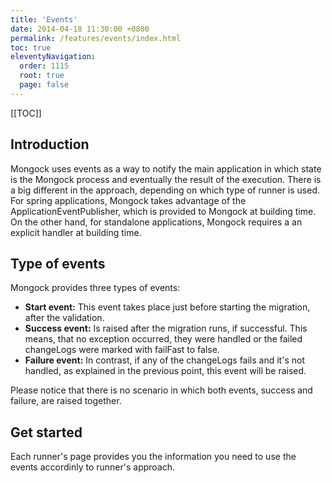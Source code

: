 ```yaml
---
title: 'Events' 
date: 2014-04-18 11:30:00 +0800 
permalink: /features/events/index.html
toc: true
eleventyNavigation:
  order: 1115
  root: true
  page: false
---
```



<!--1. [Introduction](#introduction)
2. [Type of events](#type-of-events)
2. [Get started](#get-started)-->

[[TOC]]
## Introduction
Mongock uses events as a way to notify the main application in which state is the Mongock process and eventually the result of the execution.
There is a big different in the approach, depending on which type of runner is used. For spring applications, Mongock takes advantage of the ApplicationEventPublisher, which is provided to Mongock at building time. On the other hand, for standalone applications, Mongock requires a an explicit handler at building time.


## Type of events
Mongock provides three types of events:
- **Start event:** This event takes place just before starting the migration, after the validation.
- **Success event:** Is raised after the migration runs, if successful. This means, that no exception occurred, they were handled or the failed changeLogs were marked with failFast to false.
- **Failure event:** In contrast, if any of the changeLogs fails and it's not handled, as explained in the previous point, this event will be raised.

Please notice that there is no scenario in which both events, success and failure, are raised together.

## Get started

Each runner's page provides you the information you need to use the events accordinly to runner's approach.
